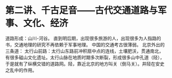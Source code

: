 # 第二讲、千古足音——古代交通道路与军事、文化、经济
道路形成：山川-河谷。
直到明后期，出现很多旅游的人，出现很多为人指路的书，交通地理的研究不再依赖于军事地理。
中国的交通考古很薄弱。
北京外出的三条道：
太行山前路：太行山东路前冲积扇中点的连线，土壤肥沃，贯通南北，有很多磁山文化遗址。太行山脉在地质时期多次断裂，形成很多山中孔道（陉），于是就有了纵横交错的道路网。陉，靠近北京的地方叫关（倒马关）。井陉在安史之乱中的作用。